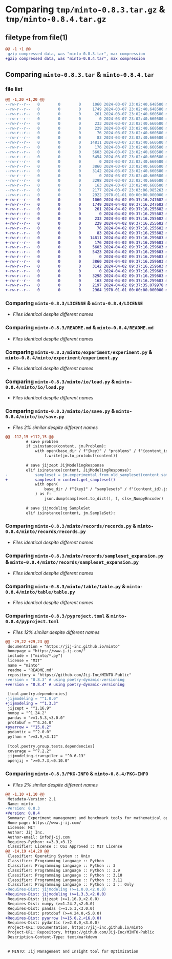 # Comparing `tmp/minto-0.8.3.tar.gz` & `tmp/minto-0.8.4.tar.gz`

## filetype from file(1)

```diff
@@ -1 +1 @@
-gzip compressed data, was "minto-0.8.3.tar", max compression
+gzip compressed data, was "minto-0.8.4.tar", max compression
```

## Comparing `minto-0.8.3.tar` & `minto-0.8.4.tar`

### file list

```diff
@@ -1,20 +1,20 @@
--rw-r--r--   0        0        0     1060 2024-03-07 23:02:40.648580 minto-0.8.3/LICENSE
--rw-r--r--   0        0        0     1749 2024-03-07 23:02:40.648580 minto-0.8.3/README.md
--rw-r--r--   0        0        0      261 2024-03-07 23:02:40.660580 minto-0.8.3/minto/__init__.py
--rw-r--r--   0        0        0        0 2024-03-07 23:02:40.660580 minto-0.8.3/minto/consts/__init__.py
--rw-r--r--   0        0        0      233 2024-03-07 23:02:40.660580 minto-0.8.3/minto/consts/default.py
--rw-r--r--   0        0        0      229 2024-03-07 23:02:40.660580 minto-0.8.3/minto/exceptions/__init__.py
--rw-r--r--   0        0        0       76 2024-03-07 23:02:40.660580 minto-0.8.3/minto/exceptions/exceptions.py
--rw-r--r--   0        0        0       83 2024-03-07 23:02:40.660580 minto-0.8.3/minto/experiment/__init__.py
--rw-r--r--   0        0        0    14811 2024-03-07 23:02:40.660580 minto-0.8.3/minto/experiment/experiment.py
--rw-r--r--   0        0        0      176 2024-03-07 23:02:40.660580 minto-0.8.3/minto/io/__init__.py
--rw-r--r--   0        0        0     5603 2024-03-07 23:02:40.660580 minto-0.8.3/minto/io/load.py
--rw-r--r--   0        0        0     5454 2024-03-07 23:02:40.660580 minto-0.8.3/minto/io/save.py
--rw-r--r--   0        0        0        0 2024-03-07 23:02:40.660580 minto-0.8.3/minto/records/__init__.py
--rw-r--r--   0        0        0     3860 2024-03-07 23:02:40.660580 minto-0.8.3/minto/records/records.py
--rw-r--r--   0        0        0     3142 2024-03-07 23:02:40.660580 minto-0.8.3/minto/records/sampleset_expansion.py
--rw-r--r--   0        0        0        0 2024-03-07 23:02:40.660580 minto-0.8.3/minto/table/__init__.py
--rw-r--r--   0        0        0     3298 2024-03-07 23:02:40.660580 minto-0.8.3/minto/table/table.py
--rw-r--r--   0        0        0      163 2024-03-07 23:02:40.660580 minto-0.8.3/minto/typing.py
--rw-r--r--   0        0        0     2177 2024-03-07 23:03:06.985263 minto-0.8.3/pyproject.toml
--rw-r--r--   0        0        0     2922 1970-01-01 00:00:00.000000 minto-0.8.3/PKG-INFO
+-rw-r--r--   0        0        0     1060 2024-04-02 09:37:16.247682 minto-0.8.4/LICENSE
+-rw-r--r--   0        0        0     1749 2024-04-02 09:37:16.247682 minto-0.8.4/README.md
+-rw-r--r--   0        0        0      261 2024-04-02 09:37:16.255682 minto-0.8.4/minto/__init__.py
+-rw-r--r--   0        0        0        0 2024-04-02 09:37:16.255682 minto-0.8.4/minto/consts/__init__.py
+-rw-r--r--   0        0        0      233 2024-04-02 09:37:16.255682 minto-0.8.4/minto/consts/default.py
+-rw-r--r--   0        0        0      229 2024-04-02 09:37:16.255682 minto-0.8.4/minto/exceptions/__init__.py
+-rw-r--r--   0        0        0       76 2024-04-02 09:37:16.255682 minto-0.8.4/minto/exceptions/exceptions.py
+-rw-r--r--   0        0        0       83 2024-04-02 09:37:16.255682 minto-0.8.4/minto/experiment/__init__.py
+-rw-r--r--   0        0        0    14811 2024-04-02 09:37:16.259683 minto-0.8.4/minto/experiment/experiment.py
+-rw-r--r--   0        0        0      176 2024-04-02 09:37:16.259683 minto-0.8.4/minto/io/__init__.py
+-rw-r--r--   0        0        0     5603 2024-04-02 09:37:16.259683 minto-0.8.4/minto/io/load.py
+-rw-r--r--   0        0        0     5423 2024-04-02 09:37:16.259683 minto-0.8.4/minto/io/save.py
+-rw-r--r--   0        0        0        0 2024-04-02 09:37:16.259683 minto-0.8.4/minto/records/__init__.py
+-rw-r--r--   0        0        0     3860 2024-04-02 09:37:16.259683 minto-0.8.4/minto/records/records.py
+-rw-r--r--   0        0        0     3142 2024-04-02 09:37:16.259683 minto-0.8.4/minto/records/sampleset_expansion.py
+-rw-r--r--   0        0        0        0 2024-04-02 09:37:16.259683 minto-0.8.4/minto/table/__init__.py
+-rw-r--r--   0        0        0     3298 2024-04-02 09:37:16.259683 minto-0.8.4/minto/table/table.py
+-rw-r--r--   0        0        0      163 2024-04-02 09:37:16.259683 minto-0.8.4/minto/typing.py
+-rw-r--r--   0        0        0     2197 2024-04-02 09:37:35.079978 minto-0.8.4/pyproject.toml
+-rw-r--r--   0        0        0     2964 1970-01-01 00:00:00.000000 minto-0.8.4/PKG-INFO
```

### Comparing `minto-0.8.3/LICENSE` & `minto-0.8.4/LICENSE`

 * *Files identical despite different names*

### Comparing `minto-0.8.3/README.md` & `minto-0.8.4/README.md`

 * *Files identical despite different names*

### Comparing `minto-0.8.3/minto/experiment/experiment.py` & `minto-0.8.4/minto/experiment/experiment.py`

 * *Files identical despite different names*

### Comparing `minto-0.8.3/minto/io/load.py` & `minto-0.8.4/minto/io/load.py`

 * *Files identical despite different names*

### Comparing `minto-0.8.3/minto/io/save.py` & `minto-0.8.4/minto/io/save.py`

 * *Files 2% similar despite different names*

```diff
@@ -112,15 +112,15 @@
         # save problem
         if isinstance(content, jm.Problem):
             with open(base_dir / f"{key}" / "problems" / f"{content_id}.pb", "wb") as f:
                 f.write(jm.to_protobuf(content))
 
         # save jijzept JijModelingResponse
         elif isinstance(content, JijModelingResponse):
-            sampleset = jm.experimental.from_old_sampleset(content.sample_set)
+            sampleset = content.get_sampleset()
             with open(
                 base_dir / f"{key}" / "samplesets" / f"{content_id}.json", "w"
             ) as f:
                 json.dump(sampleset.to_dict(), f, cls=_NumpyEncoder)
 
         # save jijmodeling SampleSet
         elif isinstance(content, jm.SampleSet):
```

### Comparing `minto-0.8.3/minto/records/records.py` & `minto-0.8.4/minto/records/records.py`

 * *Files identical despite different names*

### Comparing `minto-0.8.3/minto/records/sampleset_expansion.py` & `minto-0.8.4/minto/records/sampleset_expansion.py`

 * *Files identical despite different names*

### Comparing `minto-0.8.3/minto/table/table.py` & `minto-0.8.4/minto/table/table.py`

 * *Files identical despite different names*

### Comparing `minto-0.8.3/pyproject.toml` & `minto-0.8.4/pyproject.toml`

 * *Files 12% similar despite different names*

```diff
@@ -29,22 +29,23 @@
 documentation = "https://jij-inc.github.io/minto" 
 homepage = "https://www.j-ij.com/" 
 include = ["minto/*.py"] 
 license = "MIT" 
 name = "minto" 
 readme = "README.md" 
 repository = "https://github.com/Jij-Inc/MINTO-Public" 
-version = "0.8.3" # using poetry-dynamic-versioning
+version = "0.8.4" # using poetry-dynamic-versioning
 
 [tool.poetry.dependencies]
-jijmodeling = "^1.0.0"
+jijmodeling = "^1.3.3"
 jijzept = "^1.16.9"
 numpy = "^1.24.2"
 pandas = ">=1.5.3,<3.0.0"
 protobuf = "^4.24.0"
+pyarrow = "^15.0.2"
 pydantic = "^2.0.0"
 python = ">=3.9,<3.12"
 
 [tool.poetry.group.tests.dependencies]
 coverage = "^7.2.2"
 jijmodeling-transpiler = "^0.6.13"
 openjij = ">=0.7.3,<0.10.0"
```

### Comparing `minto-0.8.3/PKG-INFO` & `minto-0.8.4/PKG-INFO`

 * *Files 2% similar despite different names*

```diff
@@ -1,10 +1,10 @@
 Metadata-Version: 2.1
 Name: minto
-Version: 0.8.3
+Version: 0.8.4
 Summary: Experiment management and benchmark tools for mathematical optimization
 Home-page: https://www.j-ij.com/
 License: MIT
 Author: Jij Inc.
 Author-email: info@j-ij.com
 Requires-Python: >=3.9,<3.12
 Classifier: License :: OSI Approved :: MIT License
@@ -14,19 +14,20 @@
 Classifier: Operating System :: Unix
 Classifier: Programming Language :: Python
 Classifier: Programming Language :: Python :: 3
 Classifier: Programming Language :: Python :: 3.9
 Classifier: Programming Language :: Python :: 3.10
 Classifier: Programming Language :: Python :: 3.11
 Classifier: Programming Language :: Python :: 3 :: Only
-Requires-Dist: jijmodeling (>=1.0.0,<2.0.0)
+Requires-Dist: jijmodeling (>=1.3.3,<2.0.0)
 Requires-Dist: jijzept (>=1.16.9,<2.0.0)
 Requires-Dist: numpy (>=1.24.2,<2.0.0)
 Requires-Dist: pandas (>=1.5.3,<3.0.0)
 Requires-Dist: protobuf (>=4.24.0,<5.0.0)
+Requires-Dist: pyarrow (>=15.0.2,<16.0.0)
 Requires-Dist: pydantic (>=2.0.0,<3.0.0)
 Project-URL: Documentation, https://jij-inc.github.io/minto
 Project-URL: Repository, https://github.com/Jij-Inc/MINTO-Public
 Description-Content-Type: text/markdown
 
 
 # MINTO: Jij Management and Insight tool for Optimization
```

